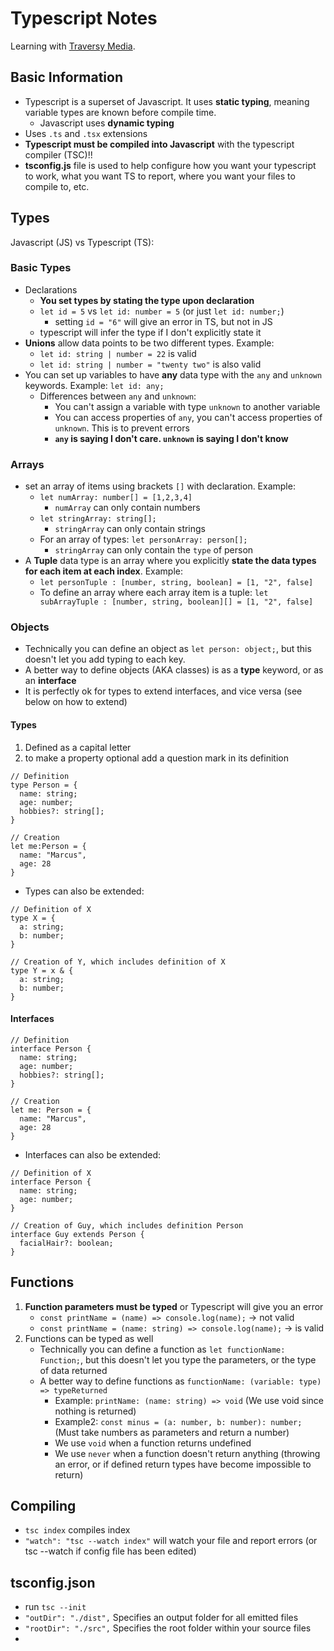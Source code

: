 # Typescript Notes

Learning with [Traversy Media](https://www.youtube.com/watch?v=BCg4U1FzODs).

## Basic Information

- Typescript is a superset of Javascript. It uses **static typing**, meaning variable types are known before compile time.
  - Javascript uses **dynamic typing**
- Uses `.ts` and `.tsx` extensions
- **Typescript must be compiled into Javascript** with the typescript compiler (TSC)!!
- **tsconfig.js** file is used to help configure how you want your typescript to work, what you want TS to report, where you want your files to compile to, etc.

## Types

Javascript (JS) vs Typescript (TS):

### Basic Types

- Declarations
  - **You set types by stating the type upon declaration**
  - `let id = 5` vs `let id: number = 5` (or just `let id: number;`)
    - setting `id = "6"` will give an error in TS, but not in JS
  - typescript will infer the type if I don't explicitly state it
- **Unions** allow data points to be two different types. Example:
  - `let id: string | number = 22` is valid
  - `let id: string | number = "twenty two"` is also valid
- You can set up variables to have **any** data type with the `any` and `unknown` keywords. Example: `let id: any;`
  - Differences between `any` and `unknown`:
    - You can't assign a variable with type `unknown` to another variable
    - You can access properties of `any`, you can't access properties of `unknown`. This is to prevent errors
    - **`any` is saying I don't care. `unknown` is saying I don't know**

### Arrays

- set an array of items using brackets `[]` with declaration. Example:
  - `let numArray: number[] = [1,2,3,4]`
    - `numArray` can only contain numbers
  - `let stringArray: string[];`
    - `stringArray` can only contain strings
  - For an array of types: `let personArray: person[];`
    - `stringArray` can only contain the `type` of person
- A **Tuple** data type is an array where you explicitly **state the data types for each item at each index**. Example:
  - `let personTuple : [number, string, boolean] = [1, "2", false]`
  - To define an array where each array item is a tuple: `let subArrayTuple : [number, string, boolean][] = [1, "2", false]`

### Objects

- Technically you can define an object as `let person: object;`, but this doesn't let you add typing to each key.
- A better way to define objects (AKA classes) is as a **type** keyword, or as an **interface**
- It is perfectly ok for types to extend interfaces, and vice versa (see below on how to extend)

#### Types

1. Defined as a capital letter
2. to make a property optional add a question mark in its definition

```
// Definition
type Person = {
  name: string;
  age: number;
  hobbies?: string[];
}

// Creation
let me:Person = {
  name: "Marcus",
  age: 28
}
```

- Types can also be extended:

```
// Definition of X
type X = {
  a: string;
  b: number;
}

// Creation of Y, which includes definition of X
type Y = x & {
  a: string;
  b: number;
}
```

#### Interfaces

```
// Definition
interface Person {
  name: string;
  age: number;
  hobbies?: string[];
}

// Creation
let me: Person = {
  name: "Marcus",
  age: 28
}
```

- Interfaces can also be extended:

```
// Definition of X
interface Person {
  name: string;
  age: number;
}

// Creation of Guy, which includes definition Person
interface Guy extends Person {
  facialHair?: boolean;
}
```

## Functions

1. **Function parameters must be typed** or Typescript will give you an error
   - `const printName = (name) => console.log(name);` -> not valid
   - `const printName = (name: string) => console.log(name);` -> is valid
2. Functions can be typed as well
   - Technically you can define a function as `let functionName: Function;`, but this doesn't let you type the parameters, or the type of data returned
   - A better way to define functions as `functionName: (variable: type) => typeReturned`
     - Example: `printName: (name: string) => void` (We use void since nothing is returned)
     - Example2: `const minus = (a: number, b: number): number;` (Must take numbers as parameters and return a number)
     - We use `void` when a function returns undefined
     - We use `never` when a function doesn't return anything (throwing an error, or if defined return types have become impossible to return)

## Compiling

- `tsc index` compiles index
- `"watch": "tsc --watch index"` will watch your file and report errors (or tsc --watch if config file has been edited)

## tsconfig.json

- run `tsc --init`
- `"outDir": "./dist",` Specifies an output folder for all emitted files
- `"rootDir": "./src",` Specifies the root folder within your source files
-
